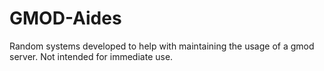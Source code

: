 # GMOD-Aides
Random systems developed to help with maintaining the usage of a gmod server. Not intended for immediate use.
